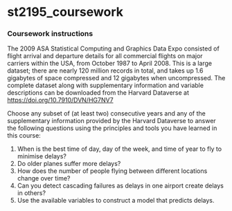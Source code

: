 # st2195_coursework

### Coursework instructions
The 2009 ASA Statistical Computing and Graphics Data Expo consisted of flight arrival and departure 
details for all commercial flights on major carriers within the USA, from October 1987 to April 2008. 
This is a large dataset; there are nearly 120 million records in total, and takes up 1.6 gigabytes of space 
compressed and 12 gigabytes when uncompressed. The complete dataset along with supplementary 
information and variable descriptions can be downloaded from the Harvard Dataverse at 
https://doi.org/10.7910/DVN/HG7NV7

Choose any subset of (at least two) consecutive years and any of the supplementary information 
provided by the Harvard Dataverse to answer the following questions using the principles and tools 
you have learned in this course:
 
1. When is the best time of day, day of the week, and time of year to fly to minimise delays?
2. Do older planes suffer more delays?
3. How does the number of people flying between different locations change over time?
4. Can you detect cascading failures as delays in one airport create delays in others?
5. Use the available variables to construct a model that predicts delays.

